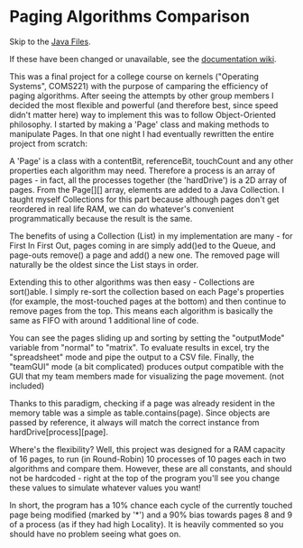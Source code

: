 Paging Algorithms Comparison
=========================
Skip to the [Java Files](https://github.com/Erudition/Compare-Paging-Algorithms/tree/master/OSproject/src).

If these have been changed or unavailable, see the [documentation wiki](https://github.com/Erudition/Compare-Paging-Algorithms/wiki).

This was a final project for a college course on kernels ("Operating Systems", COMS221) with the purpose of camparing the efficiency of paging algorithms. After seeing the attempts by other group members I decided the most flexible and powerful (and therefore best, since speed didn't matter here) way to implement this was to follow Object-Oriented philosophy. I started by making a 'Page' class and making methods to manipulate Pages. In that one night I had eventually rewritten the entire project from scratch:

A 'Page' is a class with a contentBit, referenceBit, touchCount and any other properties each algorithm may need. Therefore a process is an array of pages - in fact, all the processes together (the 'hardDrive') is a 2D array of pages. From the Page[][] array, elements are added to a Java Collection. I taught myself Collections for this part because although pages don't get reordered in real life RAM, we can do whatever's convenient programmatically because the result is the same.

The benefits of using a Collection (List) in my implementation are many - for First In First Out, pages coming in are simply add()ed to the Queue, and page-outs remove() a page and add() a new one. The removed page will naturally be the oldest since the List stays in order.

Extending this to other algorithms was then easy - Collections are sort()able. I simply re-sort the collection based on each Page's properties (for example, the most-touched pages at the bottom) and then continue to remove pages from the top. This means each algorithm is basically the same as FIFO with around 1 additional line of code.

You can see the pages sliding up and sorting by setting the "outputMode" variable from "normal" to "matrix". To evaluate results in excel, try the "spreadsheet" mode and pipe the output to a CSV file. Finally, the "teamGUI" mode (a bit complicated) produces output compatible with the GUI that my team members made for visualizing the page movement. (not included)

Thanks to this paradigm, checking if a page was already resident in the memory table was a simple as table.contains(page). Since objects are passed by reference, it always will match the correct instance from hardDrive[process][page].

Where's the flexibility? Well, this project was designed for a RAM capacity of 16 pages, to run (in Round-Robin) 10 processes of 10 pages each in two algorithms and compare them. However, these are all constants, and should not be hardcoded - right at the top of the program you'll see you change these values to simulate whatever values you want!

In short, the program has a 10% chance each cycle of the currently touched page being modified (marked by '*') and a 90% bias towards pages 8 and 9 of a process (as if they had high Locality). It is heavily commented so you should have no problem seeing what goes on.
